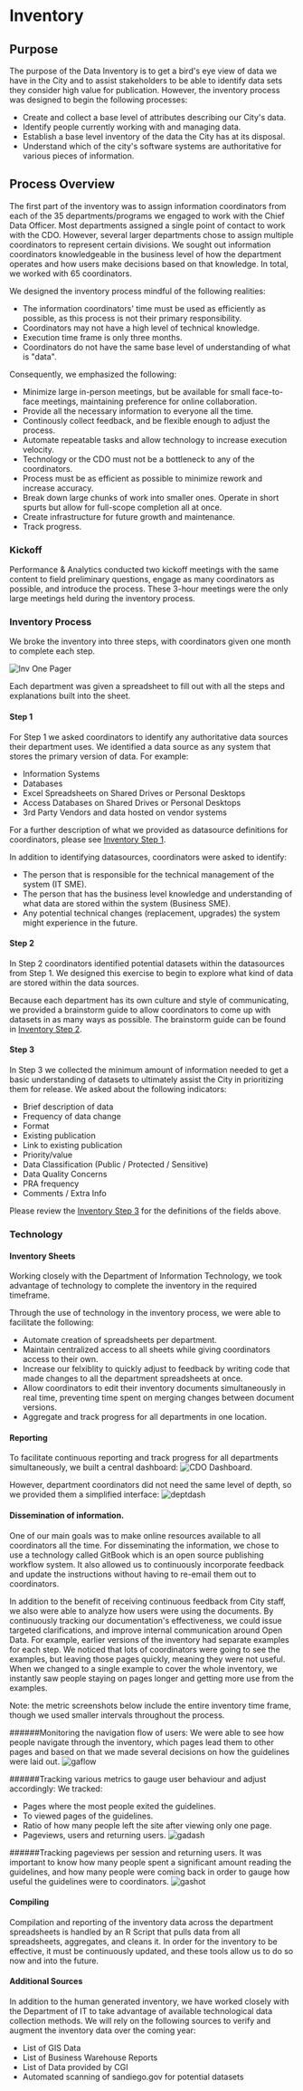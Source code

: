 # Inventory 

## Purpose
The purpose of the Data Inventory is to get a bird's eye view of data we have in the City and to assist stakeholders to be able to identify data sets they consider high value for publication.  However, the inventory process was designed to begin the following processes:

* Create and collect a base level of attributes describing our City's data. 
* Identify people currently working with and managing data.
* Establish a base level inventory of the data the City has at its disposal.
* Understand which of the city's software systems are authoritative for various pieces of information.


## Process Overview

The first part of the inventory was to assign information coordinators from each of the 35 departments/programs we engaged to work with the Chief Data Officer.  Most departments assigned a single point of contact to work with the CDO.  However, several larger departments chose to assign multiple coordinators to represent certain divisions.  We sought out information coordinators  knowledgeable in the business level of how the department operates and how users make decisions based on that knowledge.  In total, we worked with 65 coordinators.

We designed the inventory process mindful of the following realities:

* The information coordinators' time must be used as efficiently as possible, as this process is not their primary responsibility.
* Coordinators may not have a high level of technical knowledge.
* Execution time frame is only three months.
* Coordinators do not have the same base level of understanding of what is "data".

Consequently, we emphasized the following:

* Minimize large in-person meetings, but be available for small face-to-face meetings, maintaining preference for online collaboration.
* Provide all the necessary information to everyone all the time. 
* Continously collect feedback, and be flexible enough to adjust the process.
* Automate repeatable tasks and allow technology to increase execution velocity.
* Technology or the CDO must not be a bottleneck to any of the coordinators.
* Process must be as efficient as possible to minimize rework and increase accuracy. 
* Break down large chunks of work into smaller ones.  Operate in short spurts but allow for full-scope completion all at once.
* Create infrastructure for future growth and maintenance.
* Track progress. 

### Kickoff
Performance & Analytics conducted two kickoff meetings with the same content to field preliminary questions, engage as many coordinators as possible, and introduce the process.  These 3-hour meetings were the only large meetings held during the inventory process.

### Inventory Process 
We broke the inventory into three steps, with coordinators given one month to complete each step.  

![Inv One Pager](http://take.ms/lv7da)

Each department was given a spreadsheet to fill out with all the steps and explanations built into the sheet.  

#### Step 1
For Step 1 we asked coordinators to identify any authoritative data sources their department uses.  We identified a data source as any system that stores the primary version of data.  For example:

* Information Systems
* Databases
* Excel Spreadsheets on Shared Drives or Personal Desktops
* Access Databases on Shared Drives or Personal Desktops
* 3rd Party Vendors and data hosted on vendor systems

For a further description of what we provided as datasource definitions for coordinators, please see [Inventory Step 1](../attachments/core_inventory/datasources.html).

In addition to identifying datasources, coordinators were asked to identify:

* The person that is responsible for the technical management of the system (IT SME).
* The person that has the business level knowledge and understanding of what data are stored within the system (Business SME).
* Any potential technical changes (replacement, upgrades) the system might experience in the future.

#### Step 2
In Step 2 coordinators identified potential datasets within the datasources from Step 1.  We designed this exercise to begin to explore what kind of data are stored within the data sources.  

Because each department has its own culture and style of communicating, we provided a brainstorm guide to allow coordinators to come up with datasets in as many ways as possible.  The brainstorm guide can be found in [Inventory Step 2](../attachments/core_inventory/brainstorm_guide.html).

#### Step 3
In Step 3 we collected the minimum amount of information needed to get a basic understanding of datasets to ultimately assist the City in prioritizing them for release.  We asked about the following indicators:
* Brief description of data   
* Frequency of data change    
* Format  
* Existing publication    
* Link to existing publication    
* Priority/value  
* Data Classification (Public / Protected / Sensitive) 
* Data Quality Concerns   
* PRA frequency   
* Comments / Extra Info

Please review the [Inventory Step 3](../attachments/core_inventory/definitions.html) for the definitions of the fields above.


### Technology
#### Inventory Sheets
Working closely with the Department of Information Technology, we took advantage of technology to complete the inventory in the required timeframe.

Through the use of technology in the inventory process, we were able to facilitate the following:
* Automate creation of spreadsheets per department.
* Maintain centralized access to all sheets while giving coordinators access to their own.
* Increase our felxiblity to quickly adjust to feedback by writing code that made changes to all the department spreadsheets at once.
* Allow coordinators to edit their inventory documents simultaneously in real time, preventing time spent on merging changes between document versions.
* Aggregate and track progress for all departments in one location.


#### Reporting
To facilitate continuous reporting and track progress for all departments simultaneously, we built a central dashboard:
![CDO Dashboard](http://take.ms/BGPG1).  

However, department coordinators did not need the same level of depth, so we provided them a simplified interface:
![deptdash](http://take.ms/fxSR6)

#### Dissemination of information.
One of our main goals was to make online resources available to all coordinators all the time.  For disseminating the information, we chose to use a technology called GitBook which is an open source publishing workflow system.  It also allowed us to continuously incorporate feedback and update the instructions without having to re-email them out to coordinators.

In addition to the benefit of receiving continuous feedback from City staff, we also were able to analyze how users were using the documents.  By continuously tracking our documentation's effectiveness, we could issue targeted clarifications, and improve internal communication around Open Data.  For example, earlier versions of the inventory had separate examples for each step.  We noticed that lots of coordinators were going to see the examples, but leaving those pages quickly, meaning they were not useful.  When we changed to a single example to cover the whole inventory, we instantly saw people staying on pages longer and getting more use from the examples.

Note: the metric screenshots below include the entire inventory time frame, though we used smaller intervals throughout the process.

######Monitoring the navigation flow of users:
We were able to see how people navigate through the inventory, which pages lead them to other pages and based on that we made several decisions on how the guidelines were laid out.
![gaflow](http://take.ms/0Hi0H)

######Tracking various metrics to gauge user behaviour and adjust accordingly:
We tracked:
* Pages where the most people exited the guidelines.
* To viewed pages of the guidelines.
* Ratio of how many people left the site after viewing only one page.
* Pageviews, users and returning users.
![gadash](http://take.ms/5Kg8v)

######Tracking pageviews per session and returning users.
It was important to know how many people spent a significant amount reading the guidelines, and how many people were coming back in order to gauge how useful the guidelines were to coordinators.
![gashot](http://take.ms/xpqQr)

#### Compiling
Compilation and reporting of the inventory data across the department spreadsheets is handled by an R Script that pulls data from all spreadsheets, aggregates, and cleans it.  In order for the inventory to be effective, it must be continuously updated, and these tools allow us to do so now and into the future.

#### Additional Sources
In addition to the human generated inventory, we have worked closely with the Department of IT to take advantage of available technological data collection methods.  We will rely on the following sources to verify and augment the inventory data over the coming year:

* List of GIS Data
* List of Business Warehouse Reports
* List of Data provided by CGI
* Automated scanning of sandiego.gov for potential datasets




